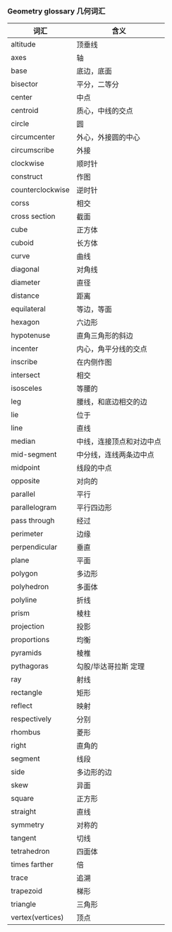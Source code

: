 ### Geometry glossary 几何词汇
|词汇|含义|
|---|---|
|altitude|顶垂线|
|axes|轴|
|base|底边，底面|
|bisector|平分，二等分|
|center|中点|
|centroid|质心，中线的交点|
|circle|圆|
|circumcenter|外心，外接圆的中心|
|circumscribe|外接|
|clockwise|顺时针|
|construct|作图|
|counterclockwise|逆时针|
|corss|相交|
|cross section|截面|
|cube|正方体|
|cuboid|长方体|
|curve|曲线|
|diagonal|对角线|
|diameter|直径|
|distance|距离|
|equilateral|等边，等面|
|hexagon|六边形|
|hypotenuse|直角三角形的斜边|
|incenter|内心，角平分线的交点|
|inscribe|在内侧作图|
|intersect|相交|
|isosceles|等腰的|
|leg|腰线，和底边相交的边|
|lie|位于|
|line|直线|
|median|中线，连接顶点和对边中点|
|mid-segment|中分线，连线两条边中点|
|midpoint|线段的中点|
|opposite|对向的|
|parallel|平行|
|parallelogram|平行四边形|
|pass through|经过|
|perimeter|边缘|
|perpendicular|垂直|
|plane|平面|
|polygon|多边形|
|polyhedron|多面体|
|polyline|折线|
|prism|棱柱|
|projection|投影|
|proportions|均衡|
|pyramids|棱椎|
|pythagoras|勾股/毕达哥拉斯 定理|
|ray|射线|
|rectangle|矩形|
|reflect|映射|
|respectively|分别|
|rhombus|菱形|
|right|直角的|
|segment|线段|
|side|多边形的边|
|skew|异面|
|square|正方形|
|straight|直线|
|symmetry|对称的|
|tangent|切线|
|tetrahedron|四面体|
|times farther|倍|
|trace|追溯|
|trapezoid|梯形|
|triangle|三角形|
|vertex(vertices)|顶点|

